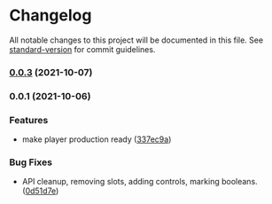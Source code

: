 # Changelog

All notable changes to this project will be documented in this file. See [standard-version](https://github.com/conventional-changelog/standard-version) for commit guidelines.

### [0.0.3](https://github.com/letthemusicpay/components/compare/v0.0.1...v0.0.3) (2021-10-07)

### 0.0.1 (2021-10-06)


### Features

* make player production ready ([337ec9a](https://github.com/letthemusicpay/components/commit/337ec9aae993ec022b223bb60ecb03be1bf39357))


### Bug Fixes

* API cleanup, removing slots, adding controls, marking booleans. ([0d51d7e](https://github.com/letthemusicpay/components/commit/0d51d7e23eff157b42af7bac93c32a14dfc312a4))

